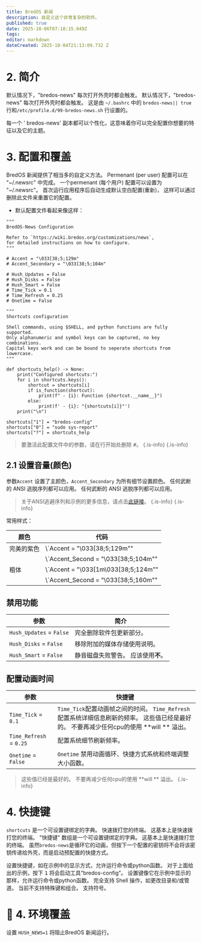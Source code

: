 ```yaml
---
title: BredOS 新闻
description: 自定义这个非常复杂的软件。
published: true
date: 2025-10-06T07:18:15.049Z
tags:
editor: markdown
dateCreated: 2025-10-04T21:13:09.732 Z
---
```


# 2. 简介

默认情况下，"bredos-news" 每次打开外壳时都会触发。 默认情况下，"bredos-news" 每次打开外壳时都会触发。 这是由 `~/.bashrc` 中的 `bredos-news|| true` 行和`/etc/profile.d/99-bredos-news.sh` 行设置的。

每一个 ' bredos-news' 副本都可以个性化，这意味着你可以完全配置你想要的特征以及它的主题。

# 3. 配置和覆盖

BredOS 新闻提供了相当多的自定义方法。
Permenant (per user) 配置可以在 "~/.newsrc" 中完成。 一个permenant (每个用户) 配置可以设置为 "~/.newsrc"。 首次运行应用程序后自动生成默认空白配置(重新)， 这样可以通过删除此文件来重置它的配置。

- 默认配置文件看起来像这样：

```
"""
BredOS-News Configuration

Refer to `https://wiki.bredos.org/customizations/news`,
for detailed instructions on how to configure.
"""

# Accent = "\033[38;5;129m"
# Accent_Secondary = "\033[38;5;104m"

# Hush_Updates = False
# Hush_Disks = False
# Hush_Smart = False
# Time_Tick = 0.1
# Time_Refresh = 0.25
# Onetime = False

"""
Shortcuts configuration

Shell commands, using $SHELL, and python functions are fully supported.
Only alphanumeric and symbol keys can be captured, no key combinations.
Capital keys work and can be bound to seperate shortcuts from lowercase.
"""

def shortcuts_help() -> None:
    print("Configured shortcuts:")
    for i in shortcuts.keys():
        shortcut = shortcuts[i]
        if is_function(shortcut):
            print(f" - {i}: Function {shortcut.__name__}")
        else:
            print(f' - {i}: "{shortcuts[i]}"')
    print("\n")

shortcuts["1"] = "bredos-config"
shortcuts["0"] = "sudo sys-report"
shortcuts["?"] = shortcuts_help
```

> 要激活此配置文件中的参数，请在行开始处删除 <kbd>#</kbd>。
> {.is-info}
> {.is-info}

## 2.1 设置音量(颜色)

参数`Accent` 设置了主颜色，`Accent_Secondary` 为所有细节设置颜色。 任何武断的 ANSI 逃脱序列都可以应用。 任何武断的 ANSI 逃脱序列都可以应用。

> 关于ANSI逃避序列和示例的更多信息，请点击[此链接](https://gist.github.com/fnky/458719343aabd01cfb17a3a4f7296797)。
> {.is-info}
> {.is-info}

常用样式：

| 颜色    | 代码                                                                                        |
| ----- | ----------------------------------------------------------------------------------------- |
| 完美的紫色 | \\`Accent = "\033[38;5;129m""                                  |
|       | \\`Accent_Second = "\033[38;5;104m""      |
| 粗体    | \\`Accent = "\033[1m\033[38;5;124m"" |
|       | \\`Accent_Second = "\033[38;5;160m""      |

## 禁用功能

| 参数                       | 简介                   |
| ------------------------ | -------------------- |
| `Hush_Updates` = `False` | 完全删除软件包更新部分。         |
| `Hush_Disks` = `False`   | 移除附加的媒体存储使用说明。       |
| `Hush_Smart` = `False`   | 静音磁盘失败警告。 应该使用**不**。 |

## 配置动画时间

| 参数                      | 快捷键                                                                                                     |
| ----------------------- | ------------------------------------------------------------------------------------------------------- |
| `Time_Tick` = `0.1`     | `Time_Tick`配置动画帧之间的时间。&#xA;`Time_Refresh` 配置系统详细信息刷新的频率。&#xA;这些值已经是最好的。 不要再减少任何cpu的使用 \*\*will \*\* 溢出。 |
| `Time_Refresh` = `0.25` | 配置系统细节刷新频率。                                                                                             |
| `Onetime` = `False`     | `Onetime` 禁用动画循环、快捷方式系统和终端调整大小函数。                                                                       |

> 这些值已经是最好的。 不要再减少任何cpu的使用 \*\*will \*\* 溢出。
> {.is-info}

# 4. 快捷键

`shortcuts` 是一个可设置键绑定的字典。 快速拨打您的终端。 这基本上是快速拨打您的终端。 "快捷键" 数组是一个可设置键绑定的字典。 这基本上是快速拨打您的终端。 虽然`bredos-news`是循环它的动画，但按下一个配置的密钥将不会将该密钥传递给外壳，而是启动预配置的快捷方式。

设置快捷键，如在示例中的显示方式，允许运行命令或python函数。 对于上面给出的示例，按下 <kbd>1</kbd> 将会启动工具“bredos-config”。 设置键像它在示例中显示的那样，允许运行命令或python函数。
完全支持 Shell 操作，如更改目录和/或管道。
当前不支持特殊键和组合。
支持符号。

# 🚀 4. 环境覆盖

设置 `HUSH_NEWS=1` 将阻止BredOS 新闻运行。
